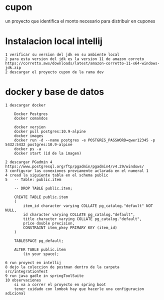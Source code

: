 # cupon

un proyecto que identifica el monto necesario para distribuir en cupones

# Instalacion local intellij

	1 verificar su version del jdk en su ambiente local
	2 para esta version del jdk es la version 11 de amazon correto https://corretto.aws/downloads/latest/amazon-corretto-11-x64-windows-jdk.zip
	2 descargar el proyecto cupon de la rama dev
	
# docker y base de datos
	
	1 descargar docker
	
		Docker Postgres
		docker comandos

		docker version
		docker pull postgres:10.9-alpine
		docker images
		docker run -d --name postgres -e POSTGRES_PASSWORD=qwer12345 -p 5432:5432 postgres:10.9-alpine
		docker ps -a
		docker start (id de la imagen)
		
	2 descargar PGadmin 4 https://www.postgresql.org/ftp/pgadmin/pgadmin4/v4.29/windows/
	3 configurar las conexiones previamente aclarada en el numeral 1
	4 cread la siguiente tabla en el schema public
	5 	-- Table: public.item

		-- DROP TABLE public.item;

		CREATE TABLE public.item
		(
			item_id character varying COLLATE pg_catalog."default" NOT NULL,
			id character varying COLLATE pg_catalog."default",
			title character varying COLLATE pg_catalog."default",
			price double precision,
			CONSTRAINT item_pkey PRIMARY KEY (item_id)
		)

		TABLESPACE pg_default;

		ALTER TABLE public.item
			(in your space);
			
	6 run proyect en intellij
	8 dejo la coleccion de postman dentro de la carpeta src/integrationTest
	9 run java gadle in springToolSuite
	10 observaciones
		si va a correr el proyecto en spring boot
		tener cuidado con lombok hay que hacerle una configuracion adicional